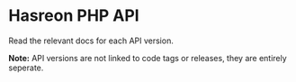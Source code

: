 # Hasreon PHP API

Read the relevant docs for each API version.

**Note:** API versions are not linked to code tags or releases, they are entirely seperate.
